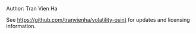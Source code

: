 Author: Tran Vien Ha

See https://github.com/tranvienha/volatility-osint for updates and licensing information.